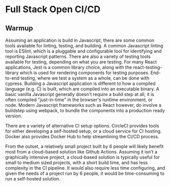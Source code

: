 # Full Stack Open CI/CD
## Warmup

Assuming an application is build in Javascript, there are some common tools available for linting, testing, and building. A common Javascript linting tool is ESlint, which is a pluggable and configurable tool for identifying and reporting Javascript patterns. There are also a variety of testing tools available for testing, depending on what you are testing. For many React applications, Jest is a common library choice, along with the react-testing-library which is used for rendering components for testing purposes. End-to-end testing, where we test a system as a whole, can be done with cypress. Building a Javascript application is different to how a compiled language (e.g. C) is built, which are compiled into an executable binary. A basic vanilla Javascript generally doesn't require a build step at all, it is often compiled "just-in-time" in the browser's runtime environment, or node. Modern Javascript frameworks such as React however, do involve a buildstep using webpack, to bundle the components into a production ready version.

There are a variety of alternative CI setup options. CircleCI provides tools for either developing a self-hosted setup, or a cloud service for CI hosting. Docker also provides Docker Hub to help streamlining the CI/CD process.

From the outset, a relatively small project built by 6 people will likely benefit most from a cloud-based solution like Github Actions. Assuming it isn't a graphically intensive project, a cloud-based solution is typically useful for small to medium sized projects, with a short build time, and has less complexity in the CI pipeline. It would also require less time configuring, and given the needs of a project run by 6 people, it would be time-consuming to run a self-hosted solution.
